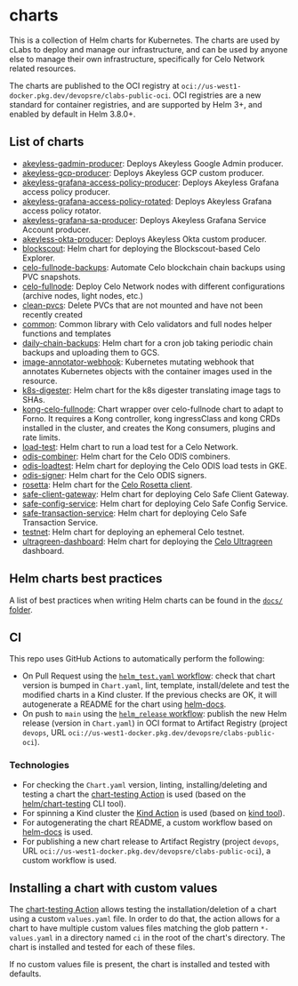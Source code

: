 # charts

This is a collection of Helm charts for Kubernetes. The charts are used by cLabs to deploy and manage our infrastructure, and can be used by anyone else to manage their own infrastructure, specifically for Celo Network related resources.

The charts are published to the OCI registry at `oci://us-west1-docker.pkg.dev/devopsre/clabs-public-oci`. OCI registries are a new standard for container registries, and are supported by Helm 3+, and enabled by default in Helm 3.8.0+.

## List of charts

- [akeyless-gadmin-producer](./charts/akeyless-gadmin-producer/README.md): Deploys Akeyless Google Admin producer.
- [akeyless-gcp-producer](./charts/akeyless-gcp-producer/README.md): Deploys Akeyless GCP custom producer.
- [akeyless-grafana-access-policy-producer](./charts/akeyless-grafana-access-policy-producer/README.md): Deploys Akeyless Grafana access policy producer.
- [akeyless-grafana-access-policy-rotated](./charts/akeyless-grafana-access-policy-rotated/README.md): Deploys Akeyless Grafana access policy rotator.
- [akeyless-grafana-sa-producer](./charts/akeyless-grafana-sa-producer/README.md): Deploys Akeyless Grafana Service Account producer.
- [akeyless-okta-producer](./charts/akeyless-okta-producer/README.md): Deploys Akeyless Okta custom producer.
- [blockscout](./charts/blockscout/README.md): Helm chart for deploying the Blockscout-based Celo Explorer. 
- [celo-fullnode-backups](./charts/celo-fullnode-backups/README.md): Automate Celo blockchain chain backups using PVC snapshots.
- [celo-fullnode](./charts/celo-fullnode/README.md): Deploy Celo Network nodes with different configurations (archive nodes, light nodes, etc.)
- [clean-pvcs](./charts/clean-pvcs/README.md): Delete PVCs that are not mounted and have not been recently created
- [common](./charts/common/README.md): Common library with Celo validators and full nodes helper functions and templates
- [daily-chain-backups](./charts/daily-chain-backup/README.md): Helm chart for a cron job taking periodic chain backups and uploading them to GCS.
- [image-annotator-webhook](./charts/image-annotator-webhook/README.md): Kubernetes mutating webhook that annotates Kubernetes objects with the container images used in the resource.
- [k8s-digester](./charts/k8s-digester/README.md): Helm chart for the k8s digester translating image tags to SHAs. 
- [kong-celo-fullnode](./charts/kong-celo-fullnode/README.md): Chart wrapper over celo-fullnode chart to adapt to Forno. It requires a Kong controller, kong ingressClass and kong CRDs installed in the cluster, and creates the Kong consumers, plugins and rate limits.
- [load-test](./charts/load-test/README.md): Helm chart to run a load test for a Celo Network.
- [odis-combiner](./charts/odis-combiner/README.md): Helm chart for the Celo ODIS combiners.
- [odis-loadtest](./charts/odis-loadtest/README.md): Helm chart for deploying the Celo ODIS load tests in GKE.
- [odis-signer](./charts/odis-signer/README.md): Helm chart for the Celo ODIS signers.
- [rosetta](./charts/rosetta/README.md): Helm chart for the [Celo Rosetta client](https://github.com/celo-org/rosetta).
- [safe-client-gateway](./charts/safe-client-gateway/README.md): Helm chart for deploying Celo Safe Client Gateway.
- [safe-config-service](./charts/safe-config-service/README.md): Helm chart for deploying Celo Safe Config Service.
- [safe-transaction-service](./charts/safe-transaction-service/README.md): Helm chart for deploying Celo Safe Transaction Service.
- [testnet](./charts/testnet/README.md): Helm chart for deploying an ephemeral Celo testnet.
- [ultragreen-dashboard](./charts/ultragreen-dashboard/README.md): Helm chart for deploying the [Celo Ultragreen](https://www.ultragreen.money/) dashboard.

## Helm charts best practices

A list of best practices when writing Helm charts can be found in the [`docs/` folder](docs/helm-best-practices.md).

## CI

This repo uses GitHub Actions to automatically perform the following:

- On Pull Request using the [`helm_test.yaml` workflow](./.github/workflows/helm_test.yml): check that chart version is bumped in `Chart.yaml`, lint, template, install/delete and test the modified charts in a Kind cluster. If the previous checks are OK, it will autogenerate a README for the chart using [helm-docs](https://github.com/norwoodj/helm-docs).
- On push to `main` using the [`helm_release` workflow](./.github/workflows/helm_release.yml): publish the new Helm release (version in `Chart.yaml`) in OCI format to Artifact Registry (project `devops`, URL `oci://us-west1-docker.pkg.dev/devopsre/clabs-public-oci`).

### Technologies

- For checking the `Chart.yaml` version, linting, installing/deleting and testing a chart the [chart-testing Action](https://github.com/helm/chart-testing-action) is used (based on the [helm/chart-testing](https://github.com/helm/chart-testing) CLI tool).
- For spinning a Kind cluster the [Kind Action](https://github.com/helm/kind-action) is used (based on [kind tool](https://kind.sigs.k8s.io/)).
- For autogenerating the chart README, a custom workflow based on [helm-docs](https://github.com/norwoodj/helm-docs) is used.
- For publishing a new chart release to Artifact Registry (project `devops`, URL `oci://us-west1-docker.pkg.dev/devopsre/clabs-public-oci`), a custom workflow is used.

## Installing a chart with custom values

The [chart-testing Action](https://github.com/helm/chart-testing-action) allows testing the installation/deletion of a chart using a custom `values.yaml` file. In order to do that, the action allows for a chart to have multiple custom values files matching the glob pattern `*-values.yaml` in a directory named `ci` in the root of the chart's directory. The chart is installed and tested for each of these files.

If no custom values file is present, the chart is installed and tested with defaults.
